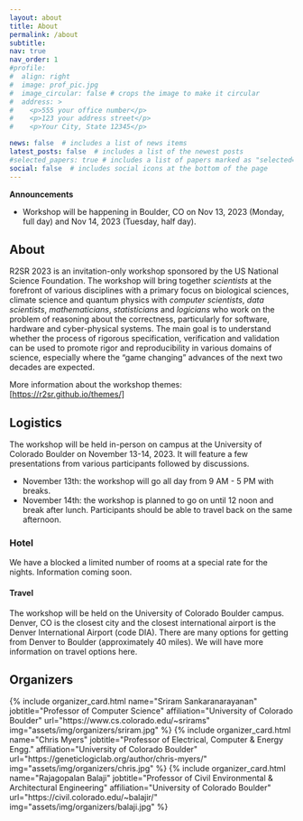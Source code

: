 ```yaml
---
layout: about
title: About
permalink: /about
subtitle:
nav: true
nav_order: 1
#profile:
#  align: right
#  image: prof_pic.jpg
#  image_circular: false # crops the image to make it circular
#  address: >
#    <p>555 your office number</p>
#    <p>123 your address street</p>
#    <p>Your City, State 12345</p>

news: false  # includes a list of news items
latest_posts: false  # includes a list of the newest posts
#selected_papers: true # includes a list of papers marked as "selected={true}"
social: false  # includes social icons at the bottom of the page
---
```


**Announcements**

 - Workshop will be happening in Boulder, CO on Nov 13, 2023 (Monday, full day) and Nov 14, 2023 (Tuesday, half day).

## About

R2SR 2023 is an invitation-only workshop sponsored by the US National Science
Foundation. The workshop will bring together _scientists_ at the forefront of
various disciplines with a primary focus on biological sciences, climate science
and quantum physics with _computer scientists_, _data scientists_,
_mathematicians_, _statisticians_ and _logicians_ who work on the problem of
reasoning about the correctness, particularly for software, hardware and
cyber-physical systems. The main goal is to understand whether the process of
rigorous specification, verification and validation can be used to promote rigor
and reproducibility in various domains of science, especially where the “game
changing” advances of the next two decades are expected. 

More information about the workshop themes: [https://r2sr.github.io/themes/]

## Logistics

The workshop will be held in-person on campus at the University of Colorado Boulder on November 13-14, 2023. It will feature a few presentations from various participants followed by discussions.
  - November 13th: the workshop will go all day from 9 AM - 5 PM with breaks.
  - November 14th: the workshop is planned to go on until 12 noon and break after lunch. Participants should be able to travel back on the same afternoon.
  



### Hotel

We have a blocked a limited number of rooms at a special rate for the nights. 
Information coming soon.

#### Travel

The workshop will be held on the University of Colorado Boulder campus. Denver, CO is the closest city and the closest international airport is the Denver International Airport (code DIA). There are many options for getting from Denver to Boulder (approximately 40 miles). We will have more information on travel options here.

## Organizers

<div class="row row-cols-2 projects pt-3 pb-3">
  {% include organizer_card.html name="Sriram Sankaranarayanan" jobtitle="Professor of Computer Science" affiliation="University of Colorado Boulder" url="https://www.cs.colorado.edu/~srirams" img="assets/img/organizers/sriram.jpg" %}
  {% include organizer_card.html name="Chris Myers" jobtitle="Professor of Electrical, Computer & Energy Engg." affiliation="University of Colorado Boulder" url="https://geneticlogiclab.org/author/chris-myers/" img="assets/img/organizers/chris.jpg" %}
  {% include organizer_card.html name="Rajagopalan Balaji" jobtitle="Professor of Civil Environmental & Architectural Engineering" affiliation="University of Colorado Boulder" url="https://civil.colorado.edu/~balajir/" img="assets/img/organizers/balaji.jpg" %}
</div>
